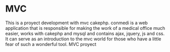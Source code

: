 # MVC
This is a proyect development with mvc cakephp. 
conmedi is a web application that is responsible for making the work of a medical office much easier, works with cakephp and mysql and contains ajax, jquery, js and css. It can serve as an introduction to the mvc world for those who have a little fear of such a wonderful tool.
MVC proyect
